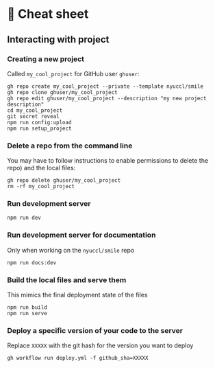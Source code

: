 # :page_facing_up: Cheat sheet

## Interacting with project

### Creating a new project

Called `my_cool_project` for GitHub user `ghuser`:

```
gh repo create my_cool_project --private --template nyuccl/smile
gh repo clone ghuser/my_cool_project
gh repo edit ghuser/my_cool_project --description "my new project description"
cd my_cool_project
git secret reveal
npm run config:upload
npm run setup_project
```

### Delete a repo from the command line

You may have to follow instructions to enable permissions to delete the repo)
and the local files:

```
gh repo delete ghuser/my_cool_project
rm -rf my_cool_project
```

### Run development server

```
npm run dev
```

### Run development server for documentation

Only when working on the `nyuccl/smile` repo

```
npm run docs:dev
```

### Build the local files and serve them

This mimics the final deployment state of the files

```
npm run build
npm run serve
```

### Deploy a specific version of your code to the server

Replace `XXXXX` with the git hash for the version you want to deploy

```
gh workflow run deploy.yml -f github_sha=XXXXX
```
